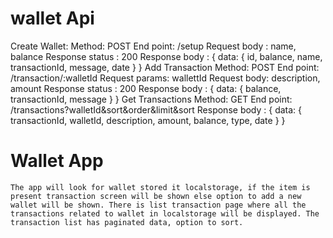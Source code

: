 # wallet Api
  Create Wallet:
    Method: POST
    End point: /setup
    Request body : name,  balance
    Response status : 200
    Response body : { data: { id, balance, name, transactionId, message, date  } }
  Add Transaction
    Method: POST
    End point: /transaction/:walletId
    Request params: wallettId
    Request body: description, amount
    Response status : 200
    Response body : { data: { balance, transactionId, message } }
  Get Transactions
    Method: GET
    End point: /transactions?walletId&sort&order&limit&sort
    Response body : { data: { transactionId, walletId, description, amount, balance, type, date } }
    

# Wallet App
    The app will look for wallet stored it localstorage, if the item is present transaction screen will be shown else option to add a new wallet will be shown. There is list transaction page where all the transactions related to wallet in localstorage will be displayed. The transaction list has paginated data, option to sort.
    